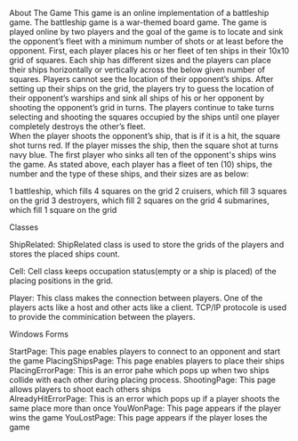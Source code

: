 About The Game
This game is an online implementation of a battleship game. The battleship game is a war-themed board game. The game is played online by two players and the goal of the game is to locate and sink the opponent’s fleet with a minimum number of shots or at least before the opponent. 
First, each player places his or her fleet of ten ships in their 10x10 grid of squares. Each ship has different sizes and the players can place their ships horizontally or vertically across the below given number of squares. Players cannot see the location of their opponent’s ships. 
After setting up their ships on the grid, the players try to guess the location of their opponent’s warships and sink all ships of his or her opponent by shooting the opponent’s grid in turns. The players continue to take turns selecting and shooting the squares occupied by the ships until one player completely destroys the other’s fleet.  
When the player shoots the opponent’s ship, that is if it is a hit, the square shot turns red. If the player misses the ship, then the square shot at turns navy blue. The first player who sinks all ten of the opponent's ships wins the game. 
As stated above, each player has a fleet of ten (10) ships, the number and the type of these ships, and their sizes are as below:

1 battleship, which fills 4 squares on the grid 
2 cruisers, which fill 3 squares on the grid 
3 destroyers, which fill 2 squares on the grid 
4 submarines, which fill 1 square on the grid 



Classes 

ShipRelated: ShipRelated class is used to store the grids of the players and stores the placed ships count.

Cell: Cell class keeps  occupation status(empty or a ship is placed) of the placing positions in the grid.

Player: This class makes the connection between players. One of the players acts like a host and other acts like a client. TCP/IP protocole is used to provide the comminication between the players.


Windows Forms 

StartPage: This page enables players to connect to an opponent and start the game 
PlacingShipsPage: This page enables players to place their ships 
PlacingErrorPage: This is an error pahe which pops up when two ships collide with each other during placing process.
ShootingPage: This page allows players to shoot each others ships  
AlreadyHitErrorPage: This is an error which pops up if a player shoots the same place more than once 
YouWonPage: This page appears if the player wins the game 
YouLostPage: This page appears if the player loses the game 